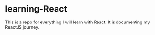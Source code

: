 # learning-React
This is a repo for everything I will learn with React. It is documenting my ReactJS journey.
